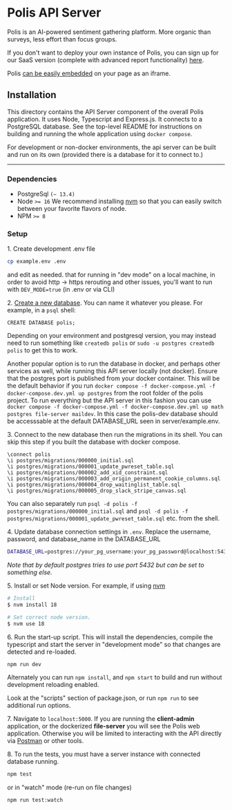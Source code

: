 # Polis API Server

Polis is an AI-powered sentiment gathering platform. More organic than surveys, less effort than focus groups.

If you don't want to deploy your own instance of Polis, you can sign up for our SaaS version (complete with advanced
report functionality) [here](https://pol.is/home).

Polis [can be easily embedded](https://github.com/compdemocracy/polis-embed-examples) on your page as an iframe.

## Installation

This directory contains the API Server component of the overall Polis application.
It uses Node, Typescript and Express.js. It connects to a PostgreSQL database. See the top-level README for instructions
on building and running the whole application using `docker compose`.

For development or non-docker environments, the api server can be built and run on its own (provided there is a database
for it to connect to.)

---

### Dependencies

* PostgreSql `(~ 13.4)`
* Node `>= 16`
We recommend installing [nvm](https://github.com/creationix/nvm) so that you can easily switch between your favorite
flavors of node.
* NPM `>= 8`

### Setup

1\. Create development .env file

  ```sh
  cp example.env .env
  ```

  and edit as needed.  that for running in "dev mode" on a local machine, in order to avoid http ->
  https rerouting and other issues, you'll want to run with `DEV_MODE=true` (in .env or via CLI)

2\. [Create a new database](https://www.postgresql.org/docs/13/sql-createdatabase.html). You can name it whatever you
   please. For example, in a `psql` shell:

  ```psql
  CREATE DATABASE polis;
  ```

  Depending on your environment and postgresql version, you may instead need to run something like `createdb polis` or
  `sudo -u postgres createdb polis` to get this to work.

  Another popular option is to run the database in docker, and perhaps other services as well, while running this
  API server locally (not docker). Ensure that the postgres port is published from your docker container. This will be
  the default behavior if you run `docker compose -f docker-compose.yml -f docker-compose.dev.yml up postgres` from the
  root folder of the polis project. To run everything but the API server in this fashion you can use
  `docker compose -f docker-compose.yml -f docker-compose.dev.yml up math postgres file-server maildev`. In this case
  the polis-dev database should be accesssable at the default DATABASE_URL seen in server/example.env.

3\. Connect to the new database then run the migrations in its shell. You can skip this step if you built the
  database with docker compose.

  ```psql
  \connect polis
  \i postgres/migrations/000000_initial.sql
  \i postgres/migrations/000001_update_pwreset_table.sql
  \i postgres/migrations/000002_add_xid_constraint.sql
  \i postgres/migrations/000003_add_origin_permanent_cookie_columns.sql
  \i postgres/migrations/000004_drop_waitinglist_table.sql
  \i postgres/migrations/000005_drop_slack_stripe_canvas.sql
  ```

  You can also separately run `psql -d polis -f postgres/migrations/000000_initial.sql` and
  `psql -d polis -f postgres/migrations/000001_update_pwreset_table.sql` etc. from the shell.

4\. Update database connection settings in `.env`. Replace the username, password, and database_name in the DATABASE_URL

  ```sh
  DATABASE_URL=postgres://your_pg_username:your_pg_password@localhost:5432/your_pg_database_name
  ```

  _Note that by default postgres tries to use port 5432 but can be set to something else._

5\. Install or set Node version. For example, if using [nvm](https://github.com/nvm-sh/nvm)

  ```sh
  # Install
  $ nvm install 18

  # Set correct node version.
  $ nvm use 18
  ```

6\. Run the start-up script. This will install the dependencies, compile the typescript and start the server in
  "development mode" so that changes are detected and re-loaded.

  ```sh
  npm run dev
  ```

  Alternately you can run `npm install`, and `npm start` to build and run without development reloading enabled.

  Look at the "scripts" section of package.json, or run `npm run` to see additional run options.

7\. Navigate to `localhost:5000`. If you are running the **client-admin** application, or the dockerized
  **file-server** you will see the Polis web application. Otherwise you will be limited to interacting with the API
  directly via [Postman](https://www.postman.com/) or other tools.

8\. To run the tests, you must have a server instance with connected database running.

  ```sh
  npm test
  ```

  or in "watch" mode (re-run on file changes)

  ```sh
  npm run test:watch
  ```
